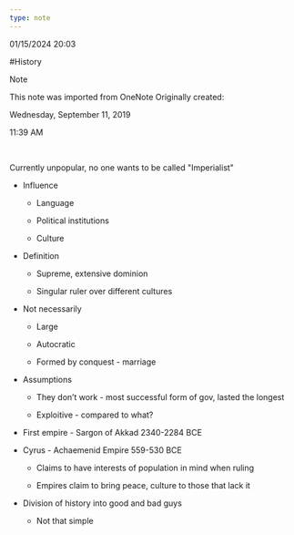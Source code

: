 ```yaml
---
type: note
---
```

01/15/2024 20:03

  #History 

>[!note]
>This note was imported from OneNote 
>Originally created:
>
>Wednesday, September 11, 2019
>
>11:39 AM

 

Currently unpopular, no one wants to be called "Imperialist"

-   Influence

    -   Language

    -   Political institutions

    -   Culture

-   Definition

    -   Supreme, extensive dominion

    -   Singular ruler over different cultures

-   Not necessarily

    -   Large

    -   Autocratic

    -   Formed by conquest - marriage

-   Assumptions

    -   They don’t work - most successful form of gov, lasted the longest

    -   Exploitive - compared to what?

-   First empire - Sargon of Akkad 2340-2284 BCE

-   Cyrus - Achaemenid Empire 559-530 BCE

    -   Claims to have interests of population in mind when ruling

    -   Empires claim to bring peace, culture to those that lack it

-   Division of history into good and bad guys

    -   Not that simple
